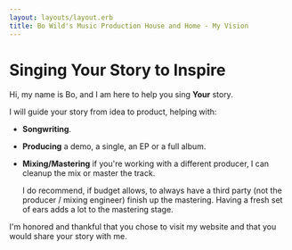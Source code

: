 ```yaml
---
layout: layouts/layout.erb
title: Bo Wild's Music Production House and Home - My Vision
---
```

# Singing Your Story to Inspire

Hi, my name is Bo, and I am here to help you sing **Your** story.

I will guide your story from idea to product, helping with:

* **Songwriting**.

* **Producing** a demo, a single, an EP or a full album.

* **Mixing/Mastering** if you're working with a different producer, I can cleanup the mix or master the track.

    I do recommend, if budget allows, to always have a third party (not the producer / mixing engineer) finish up the mastering. Having a fresh set of ears adds a lot to the mastering stage.

I'm honored and thankful that you chose to visit my website and that you would share your story with me.
